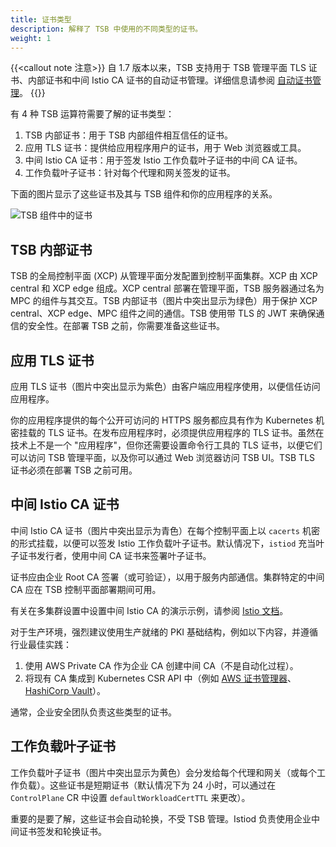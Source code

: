 ```yaml
---
title: 证书类型
description: 解释了 TSB 中使用的不同类型的证书。
weight: 1
---
```


{{<callout note 注意>}}
自 1.7 版本以来，TSB 支持用于 TSB 管理平面 TLS 证书、内部证书和中间 Istio CA 证书的自动证书管理。详细信息请参阅 [自动证书管理](../automated-certificate-management)。
{{</callout>}}

有 4 种 TSB 运算符需要了解的证书类型：

1. TSB 内部证书：用于 TSB 内部组件相互信任的证书。
1. 应用 TLS 证书：提供给应用程序用户的证书，用于 Web 浏览器或工具。
1. 中间 Istio CA 证书：用于签发 Istio 工作负载叶子证书的中间 CA 证书。
1. 工作负载叶子证书：针对每个代理和网关签发的证书。

下面的图片显示了这些证书及其与 TSB 组件和你的应用程序的关系。

![TSB 组件中的证书](../../../assets/setup/certificates-in-tsb.svg)

## TSB 内部证书

TSB 的全局控制平面 (XCP) 从管理平面分发配置到控制平面集群。XCP 由 XCP central 和 XCP edge 组成。XCP central 部署在管理平面，TSB 服务器通过名为 MPC 的组件与其交互。TSB 内部证书（图片中突出显示为绿色）用于保护 XCP central、XCP edge、MPC 组件之间的通信。TSB 使用带 TLS 的 JWT 来确保通信的安全性。在部署 TSB 之前，你需要准备这些证书。

## 应用 TLS 证书

应用 TLS 证书（图片中突出显示为紫色）由客户端应用程序使用，以便信任访问应用程序。

你的应用程序提供的每个公开可访问的 HTTPS 服务都应具有作为 Kubernetes 机密挂载的 TLS 证书。在发布应用程序时，必须提供应用程序的 TLS 证书。虽然在技术上不是一个 "应用程序"，但你还需要设置命令行工具的 TLS 证书，以便它们可以访问 TSB 管理平面，以及你可以通过 Web 浏览器访问 TSB UI。TSB TLS 证书必须在部署 TSB 之前可用。

## 中间 Istio CA 证书

中间 Istio CA 证书（图片中突出显示为青色）在每个控制平面上以 `cacerts` 机密的形式挂载，以便可以签发 Istio 工作负载叶子证书。默认情况下，`istiod` 充当叶子证书发行者，使用中间 CA 证书来签署叶子证书。

证书应由企业 Root CA 签署（或可验证），以用于服务内部通信。集群特定的中间 CA 应在 TSB 控制平面部署期间可用。

有关在多集群设置中设置中间 Istio CA 的演示示例，请参阅 [Istio 文档](https://istio.io/latest/docs/tasks/security/cert-management/plugin-ca-cert)。

对于生产环境，强烈建议使用生产就绪的 PKI 基础结构，例如以下内容，并遵循行业最佳实践：
1. 使用 AWS Private CA 作为企业 CA 创建中间 CA（不是自动化过程）。
2. 将现有 CA 集成到 Kubernetes CSR API 中（例如 [AWS 证书管理器](https://aws.amazon.com/certificate-manager/)、[HashiCorp Vault](https://www.vaultproject.io/)）。

通常，企业安全团队负责这些类型的证书。

## 工作负载叶子证书

工作负载叶子证书（图片中突出显示为黄色）会分发给每个代理和网关（或每个工作负载）。这些证书是短期证书（默认情况下为 24 小时，可以通过在 `ControlPlane` CR 中设置 `defaultWorkloadCertTTL` 来更改）。

重要的是要了解，这些证书会自动轮换，不受 TSB 管理。Istiod 负责使用企业中间证书签发和轮换证书。
